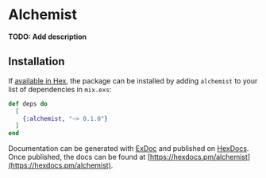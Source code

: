 # Alchemist

**TODO: Add description**

## Installation

If [available in Hex](https://hex.pm/docs/publish), the package can be installed
by adding `alchemist` to your list of dependencies in `mix.exs`:

```elixir
def deps do
  [
    {:alchemist, "~> 0.1.0"}
  ]
end
```

Documentation can be generated with [ExDoc](https://github.com/elixir-lang/ex_doc)
and published on [HexDocs](https://hexdocs.pm). Once published, the docs can
be found at [https://hexdocs.pm/alchemist](https://hexdocs.pm/alchemist).